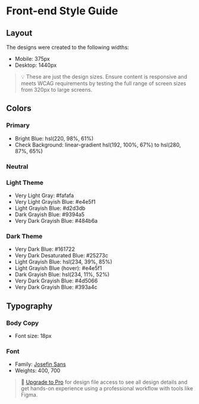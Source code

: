 # Front-end Style Guide

## Layout

The designs were created to the following widths:

- Mobile: 375px
- Desktop: 1440px

> 💡 These are just the design sizes. Ensure content is responsive and meets WCAG requirements by testing the full range of screen sizes from 320px to large screens.

## Colors

### Primary

- Bright Blue: hsl(220, 98%, 61%)
- Check Background: linear-gradient hsl(192, 100%, 67%) to hsl(280, 87%, 65%)

### Neutral

### Light Theme

- Very Light Gray: #fafafa
- Very Light Grayish Blue: #e4e5f1
- Light Grayish Blue: #d2d3db
- Dark Grayish Blue: #9394a5
- Very Dark Grayish Blue: #484b6a

### Dark Theme

- Very Dark Blue: #161722
- Very Dark Desaturated Blue: #25273c
- Light Grayish Blue: hsl(234, 39%, 85%)
- Light Grayish Blue (hover): #e4e5f1
- Dark Grayish Blue: hsl(234, 11%, 52%)
- Very Dark Grayish Blue: #4d5066
- Very Dark Grayish Blue: #393a4c

## Typography

### Body Copy

- Font size: 18px

### Font

- Family: [Josefin Sans](https://fonts.google.com/specimen/Josefin+Sans)
- Weights: 400, 700

> 💎 [Upgrade to Pro](https://www.frontendmentor.io/pro?ref=style-guide) for design file access to see all design details and get hands-on experience using a professional workflow with tools like Figma.
